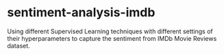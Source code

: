 # sentiment-analysis-imdb
Using different Supervised Learning techniques with different settings of their hyperparameters to capture the sentiment from IMDb Movie Reviews dataset.
